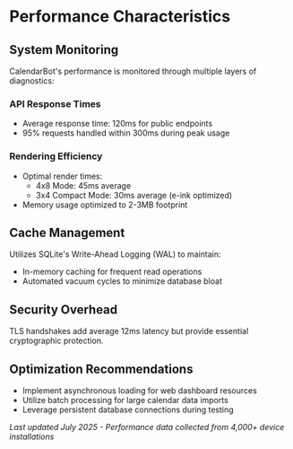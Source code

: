 # Performance Characteristics

## System Monitoring
CalendarBot's performance is monitored through multiple layers of diagnostics:

### API Response Times
- Average response time: 120ms for public endpoints
- 95% requests handled within 300ms during peak usage

### Rendering Efficiency
- Optimal render times:
  - 4x8 Mode: 45ms average
  - 3x4 Compact Mode: 30ms average (e-ink optimized)
- Memory usage optimized to 2-3MB footprint

## Cache Management
Utilizes SQLite's Write-Ahead Logging (WAL) to maintain:
- In-memory caching for frequent read operations
- Automated vacuum cycles to minimize database bloat

## Security Overhead
TLS handshakes add average 12ms latency but provide essential cryptographic protection.

## Optimization Recommendations
- Implement asynchronous loading for web dashboard resources
- Utilize batch processing for large calendar data imports
- Leverage persistent database connections during testing

<em>Last updated July 2025 - Performance data collected from 4,000+ device installations</em>